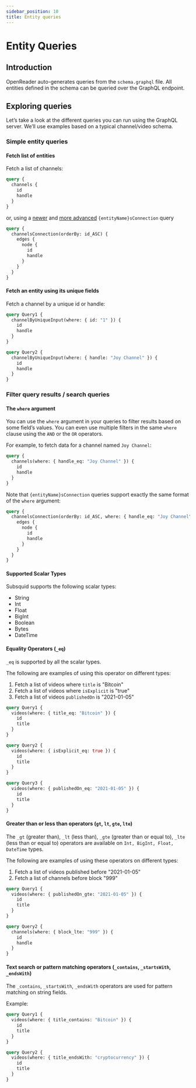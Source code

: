```yaml
---
sidebar_position: 10
title: Entity queries
---
```


# Entity Queries

## Introduction

OpenReader auto-generates queries from the `schema.graphql` file. All entities defined in the schema can be queried over the GraphQL endpoint.

## Exploring queries

Let’s take a look at the different queries you can run using the GraphQL server. We’ll use examples based on a typical channel/video schema.

### Simple entity queries

#### **Fetch list of entities**

Fetch a list of channels:

```graphql
query {
  channels {
    id
    handle
  }
}
```
or, using a [newer](/graphql-api/overview/#supported-queries) and [more advanced](/query-squid/paginate-query-results) `{entityName}sConnection` query

```graphql
query {
  channelsConnection(orderBy: id_ASC) {
    edges {
      node {
        id
        handle
      }
    }
  }
}
```

#### **Fetch an entity using its unique fields**

Fetch a channel by a unique id or handle:

```graphql
query Query1 {
  channelByUniqueInput(where: { id: "1" }) {
    id
    handle
  }
}

query Query2 {
  channelByUniqueInput(where: { handle: "Joy Channel" }) {
    id
    handle
  }
}
```

### Filter query results / search queries

#### **The `where` argument**

You can use the `where` argument in your queries to filter results based on some field’s values. You can even use multiple filters in the same `where` clause using the `AND` or the `OR` operators.

For example, to fetch data for a channel named `Joy Channel`:

```graphql
query {
  channels(where: { handle_eq: "Joy Channel" }) {
    id
    handle
  }
}
```
Note that `{entityName}sConnection` queries support exactly the same format of the `where` argument:
```graphql
query {
  channelsConnection(orderBy: id_ASC, where: { handle_eq: "Joy Channel"}) {
    edges {
      node {
        id
        handle
      }
    }
  }
}
```

#### **Supported Scalar Types**

Subsquid supports the following scalar types:

* String
* Int
* Float
* BigInt
* Boolean
* Bytes
* DateTime

#### **Equality Operators (`_eq`)**

`_eq` is supported by all the scalar types.

The following are examples of using this operator on different types:

1. Fetch a list of videos where `title` is "Bitcoin"
2. Fetch a list of videos where `isExplicit` is "true"
3. Fetch a list of videos `publishedOn` is "2021-01-05"

```graphql
query Query1 {
  videos(where: { title_eq: "Bitcoin" }) {
    id
    title
  }
}

query Query2 {
  videos(where: { isExplicit_eq: true }) {
    id
    title
  }
}

query Query3 {
  videos(where: { publishedOn_eq: "2021-01-05" }) {
    id
    title
  }
}
```

#### **Greater than or less than operators (`gt`, `lt`, `gte`, `lte`)**

The `_gt` (greater than), `_lt` (less than), `_gte` (greater than or equal to), `_lte` (less than or equal to) operators are available on `Int, BigInt, Float, DateTime` types.

The following are examples of using these operators on different types:

1. Fetch a list of videos published before "2021-01-05"
2. Fetch a list of channels before block "999"

```graphql
query Query1 {
  videos(where: { publishedOn_gte: "2021-01-05" }) {
    id
    title
  }
}

query Query2 {
  channels(where: { block_lte: "999" }) {
    id
    handle
  }
}
```

#### **Text search or pattern matching operators (`_contains`, `_startsWith`, `_endsWith`)**

The `_contains`, `_startsWith`, `_endsWith` operators are used for pattern matching on string fields.

Example:

```graphql
query Query1 {
  videos(where: { title_contains: "Bitcoin" }) {
    id
    title
  }
}

query Query2 {
  videos(where: { title_endsWith: "cryptocurrency" }) {
    id
    title
  }
}
```
